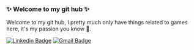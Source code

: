 ### ✨ Welcome to my git hub ✨

Welcome to my git hub, I pretty much only have things related to games here, it's my passion you know 🎲.


[![Linkedin Badge](https://img.shields.io/badge/-LinkedIn-blue?style=flat-square&logo=Linkedin&logoColor=white&link=https://www.linkedin.com/in/andre-sacilotto-5a31b6168/)](https://www.linkedin.com/in/andre-sacilotto-5a31b6168/)
[![Gmail Badge](https://img.shields.io/badge/-Gmail-red?style=flat-square&logo=Gmail&logoColor=white&link=mailto:andre.sacilotto.dev@gmail.com)](mailto:andre.sacilotto.dev@gmail.com)
